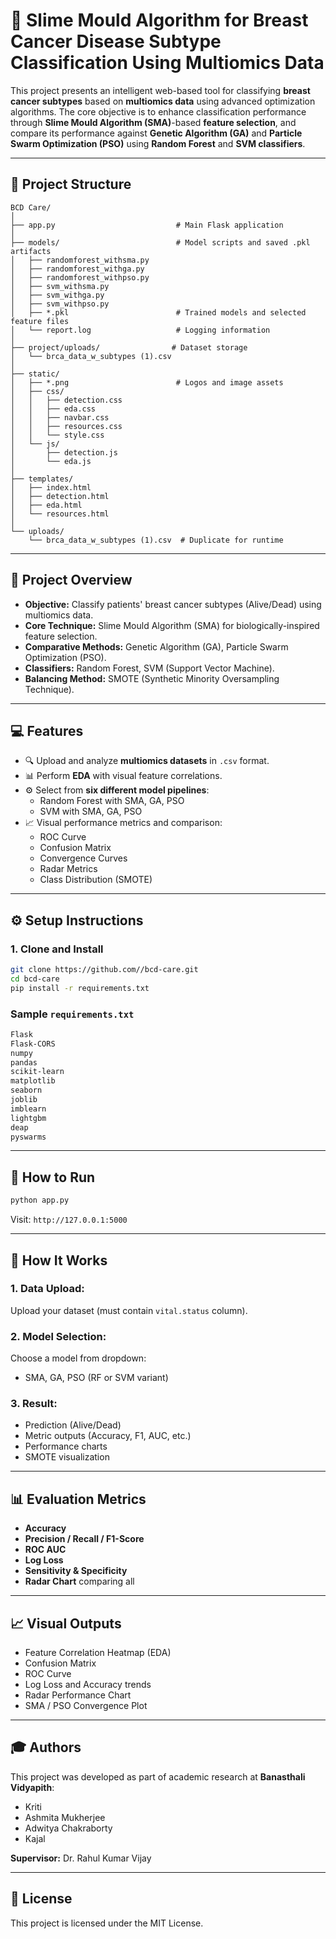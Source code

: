 # 🧠 Slime Mould Algorithm for Breast Cancer Disease Subtype Classification Using Multiomics Data

This project presents an intelligent web-based tool for classifying **breast cancer subtypes** based on **multiomics data** using advanced optimization algorithms. The core objective is to enhance classification performance through **Slime Mould Algorithm (SMA)**-based **feature selection**, and compare its performance against **Genetic Algorithm (GA)** and **Particle Swarm Optimization (PSO)** using **Random Forest** and **SVM classifiers**.

---

## 📁 Project Structure

```
BCD Care/
│
├── app.py                           # Main Flask application
│
├── models/                          # Model scripts and saved .pkl artifacts
│   ├── randomforest_withsma.py
│   ├── randomforest_withga.py
│   ├── randomforest_withpso.py
│   ├── svm_withsma.py
│   ├── svm_withga.py
│   ├── svm_withpso.py
│   ├── *.pkl                        # Trained models and selected feature files
│   └── report.log                   # Logging information
│
├── project/uploads/                # Dataset storage
│   └── brca_data_w_subtypes (1).csv
│
├── static/
│   ├── *.png                        # Logos and image assets
│   ├── css/
│   │   ├── detection.css
│   │   ├── eda.css
│   │   ├── navbar.css
│   │   ├── resources.css
│   │   └── style.css
│   └── js/
│       ├── detection.js
│       └── eda.js
│
├── templates/
│   ├── index.html
│   ├── detection.html
│   ├── eda.html
│   └── resources.html
│
└── uploads/
    └── brca_data_w_subtypes (1).csv  # Duplicate for runtime
```

---

## 🔬 Project Overview

- **Objective:** Classify patients' breast cancer subtypes (Alive/Dead) using multiomics data.
- **Core Technique:** Slime Mould Algorithm (SMA) for biologically-inspired feature selection.
- **Comparative Methods:** Genetic Algorithm (GA), Particle Swarm Optimization (PSO).
- **Classifiers:** Random Forest, SVM (Support Vector Machine).
- **Balancing Method:** SMOTE (Synthetic Minority Oversampling Technique).

---

## 💻 Features

- 🔍 Upload and analyze **multiomics datasets** in `.csv` format.
- 📊 Perform **EDA** with visual feature correlations.
- ⚙️ Select from **six different model pipelines**:
  - Random Forest with SMA, GA, PSO
  - SVM with SMA, GA, PSO
- 📈 Visual performance metrics and comparison:
  - ROC Curve
  - Confusion Matrix
  - Convergence Curves
  - Radar Metrics
  - Class Distribution (SMOTE)

---

## ⚙️ Setup Instructions

### 1. Clone and Install

```bash
git clone https://github.com//bcd-care.git
cd bcd-care
pip install -r requirements.txt
```

### Sample `requirements.txt`

```txt
Flask
Flask-CORS
numpy
pandas
scikit-learn
matplotlib
seaborn
joblib
imblearn
lightgbm
deap
pyswarms
```

---

## 🚀 How to Run

```bash
python app.py
```

Visit: `http://127.0.0.1:5000`

---

## 🧪 How It Works

### 1. Data Upload:
Upload your dataset (must contain `vital.status` column).

### 2. Model Selection:
Choose a model from dropdown:
- SMA, GA, PSO (RF or SVM variant)

### 3. Result:
- Prediction (Alive/Dead)
- Metric outputs (Accuracy, F1, AUC, etc.)
- Performance charts
- SMOTE visualization

---

## 📊 Evaluation Metrics

- **Accuracy**
- **Precision / Recall / F1-Score**
- **ROC AUC**
- **Log Loss**
- **Sensitivity & Specificity**
- **Radar Chart** comparing all

---

## 📈 Visual Outputs

- Feature Correlation Heatmap (EDA)
- Confusion Matrix
- ROC Curve
- Log Loss and Accuracy trends
- Radar Performance Chart
- SMA / PSO Convergence Plot

---

## 🎓 Authors

This project was developed as part of academic research at **Banasthali Vidyapith**:

- Kriti 
- Ashmita Mukherjee 
- Adwitya Chakraborty
- Kajal 


**Supervisor:** Dr. Rahul Kumar Vijay

---

## 📜 License

This project is licensed under the MIT License.
